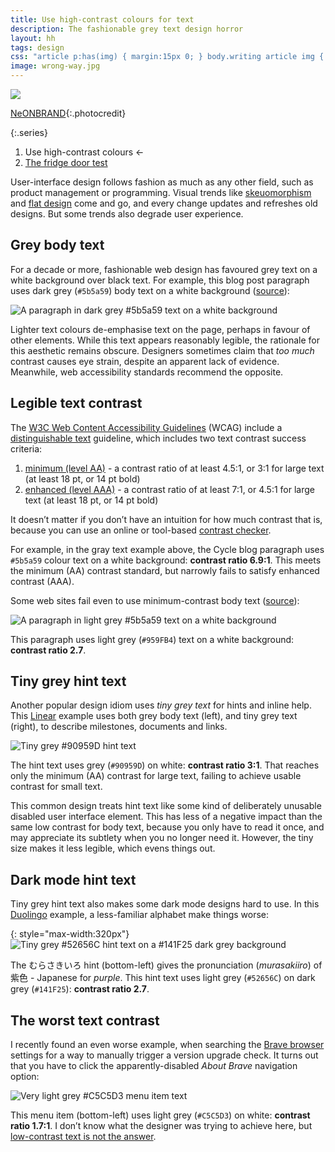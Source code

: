 ```yaml
---
title: Use high-contrast colours for text
description: The fashionable grey text design horror
layout: hh
tags: design
css: "article p:has(img) { margin:15px 0; } body.writing article img { border: 1px solid #ddd; max-width:calc(100% - 3px) } article ol { width:calc(40em - 40px)}"
image: wrong-way.jpg
---
```


![](wrong-way.jpg)

[NeONBRAND](https://unsplash.com/photos/-Cmz06-0btw){:.photocredit}

{:.series}
1. Use high-contrast colours ←
2. [The fridge door test](fridge-door)

User-interface design follows fashion as much as any other field,
such as product management or programming.
Visual trends like [skeuomorphism](https://en.wikipedia.org/wiki/Skeuomorph) and
[flat design](https://en.wikipedia.org/wiki/Flat_design) come and go,
and every change updates and refreshes old designs.
But some trends also degrade user experience.

## Grey body text

For a decade or more, fashionable web design has favoured grey text on a white background over black text.
For example, this blog post paragraph uses dark grey (`#5b5a59`) body text on a white background
([source](https://www.cycle.app/blog/stop-counting-feature-requests)):

![A paragraph in dark grey #5b5a59 text on a white background](contrast/cycle-blog.webp)

Lighter text colours de-emphasise text on the page, perhaps in favour of other elements.
While this text appears reasonably legible, the rationale for this aesthetic remains obscure.
Designers sometimes claim that _too much_ contrast causes eye strain, despite an apparent lack of evidence.
Meanwhile, web accessibility standards recommend the opposite.

## Legible text contrast

The [W3C Web Content Accessibility Guidelines](https://www.w3.org/WAI/standards-guidelines/#wcag2)
(WCAG) include a [distinguishable text](https://www.w3.org/TR/WCAG21/#distinguishable) guideline, 
which includes two text contrast success criteria:

1. [minimum (level AA)](https://www.w3.org/WAI/WCAG21/Understanding/contrast-minimum) - 
   a contrast ratio of at least 4.5:1, or 3:1 for large text (at least 18 pt, or 14 pt bold)
2. [enhanced (level AAA)](https://www.w3.org/WAI/WCAG21/Understanding/contrast-enhanced) - 
   a contrast ratio of at least 7:1, or 4.5:1 for large text (at least 18 pt, or 14 pt bold)

It doesn’t matter if you don’t have an intuition for how much contrast that is,
because you can use an online or tool-based [contrast checker](https://contrastchecker.com).

For example, in the gray text example above, the Cycle blog paragraph uses `#5b5a59` colour text on a white background: **contrast ratio 6.9:1**.
This meets the minimum (AA) contrast standard, but narrowly fails to satisfy enhanced contrast (AAA).

Some web sites fail even to use minimum-contrast body text ([source](https://www.planhat.com/careers/)):

![A paragraph in light grey #5b5a59 text on a white background](contrast/planhat-careers.webp)

This paragraph uses light grey (`#959FB4`) text on a white background: **contrast ratio 2.7**.

## Tiny grey hint text

Another popular design idiom uses _tiny grey text_ for hints and inline help.
This [Linear](linear-projects) example uses both grey body text (left), 
and tiny grey text (right), to describe milestones, documents and links.

![Tiny grey #90959D hint text](contrast/linear-project.webp)

The hint text uses grey (`#90959D`) on white: **contrast ratio 3:1**.
That reaches only the minimum (AA) contrast for large text, failing to achieve usable contrast for small text.

This common design treats hint text like some kind of deliberately unusable disabled user interface element.
This has less of a negative impact than the same low contrast for body text, because you only have to read it once,
and may appreciate its subtlety when you no longer need it.
However, the tiny size makes it less legible, which evens things out.

## Dark mode hint text

Tiny grey hint text also makes some dark mode designs hard to use.
In this [Duolingo](https://en.wikipedia.org/wiki/Duolingo) example,
a less-familiar alphabet make things worse:

{: style="max-width:320px"}
![Tiny grey #52656C hint text on a #141F25 dark grey background](contrast/duolingo.webp)

The むらさきいろ hint (bottom-left) gives the pronunciation (_murasakiiro_) of 紫色 - Japanese for _purple_.
This hint text uses light grey (`#52656C`) on dark grey (`#141F25`): **contrast ratio 2.7**.

## The worst text contrast

I recently found an even worse example, when searching the
[Brave browser](https://brave.com) settings for a way to manually trigger a version upgrade check.
It turns out that you have to click the apparently-disabled _About Brave_ navigation option:

![Very light grey #C5C5D3 menu item text](contrast/brave-settings.webp)

This menu item (bottom-left) uses light grey (`#C5C5D3`) on white: **contrast ratio 1.7:1**. 
I don’t know what the designer was trying to achieve here, but
[low-contrast text is not the answer](https://www.nngroup.com/articles/low-contrast/).
